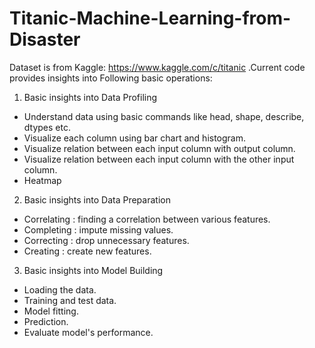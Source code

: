 # Titanic-Machine-Learning-from-Disaster
Dataset is from Kaggle: https://www.kaggle.com/c/titanic .Current code provides insights into Following basic operations:

1) Basic insights into Data Profiling
  - Understand data using basic commands like head, shape, describe, dtypes etc.
  - Visualize each column using bar chart and histogram.
  - Visualize relation between each input column with output column.
  - Visualize relation between each input column with the other input column.
  - Heatmap
  
2) Basic insights into Data Preparation
  - Correlating : finding a correlation between various features.
  - Completing : impute missing values.
  - Correcting : drop unnecessary features.  
  - Creating : create new features.
  
3) Basic insights into Model Building
  - Loading the data.
  - Training and test data.
  - Model fitting.
  - Prediction.
  - Evaluate model's performance.
